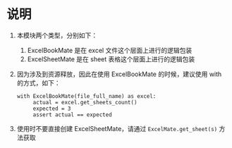 # 说明

1. 本模块两个类型，分别如下：
   1. ExcelBookMate 是在 excel 文件这个层面上进行的逻辑包装
   2. ExcelSheetMate 是在 sheet 表格这个层面上进行的逻辑包装

2. 因为涉及到资源释放，因此在使用 ExcelBookMate 的时候，建议使用 with 的方式，如下：
   ```
   with ExcelBookMate(file_full_name) as excel:
        actual = excel.get_sheets_count()
        expected = 3
        assert actual == expected
   ```
3. 使用时不要直接创建 ExcelSheetMate，请通过 `ExcelMate.get_sheet(s)` 方法获取


